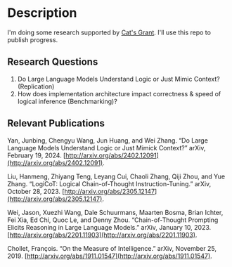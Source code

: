 # Description

I'm doing some research supported by [Cat's Grant](https://publish.obsidian.md/c1sc0/Projects/Cat%27s+Grant). I'll use this repo to publish progress.

## Research Questions

1. Do Large Language Models Understand Logic or Just Mimic Context? (Replication) 
2. How does implementation architecture impact correctness & speed of logical inference (Benchmarking)? 

## Relevant Publications

Yan, Junbing, Chengyu Wang, Jun Huang, and Wei Zhang. “Do Large Language Models Understand Logic or Just Mimick Context?” arXiv, February 19, 2024. [http://arxiv.org/abs/2402.12091](http://arxiv.org/abs/2402.12091).

Liu, Hanmeng, Zhiyang Teng, Leyang Cui, Chaoli Zhang, Qiji Zhou, and Yue Zhang. “LogiCoT: Logical Chain-of-Thought Instruction-Tuning.” arXiv, October 28, 2023. [http://arxiv.org/abs/2305.12147](http://arxiv.org/abs/2305.12147).

Wei, Jason, Xuezhi Wang, Dale Schuurmans, Maarten Bosma, Brian Ichter, Fei Xia, Ed Chi, Quoc Le, and Denny Zhou. “Chain-of-Thought Prompting Elicits Reasoning in Large Language Models.” arXiv, January 10, 2023. [http://arxiv.org/abs/2201.11903](http://arxiv.org/abs/2201.11903).

Chollet, François. “On the Measure of Intelligence.” arXiv, November 25, 2019. [http://arxiv.org/abs/1911.01547](http://arxiv.org/abs/1911.01547).